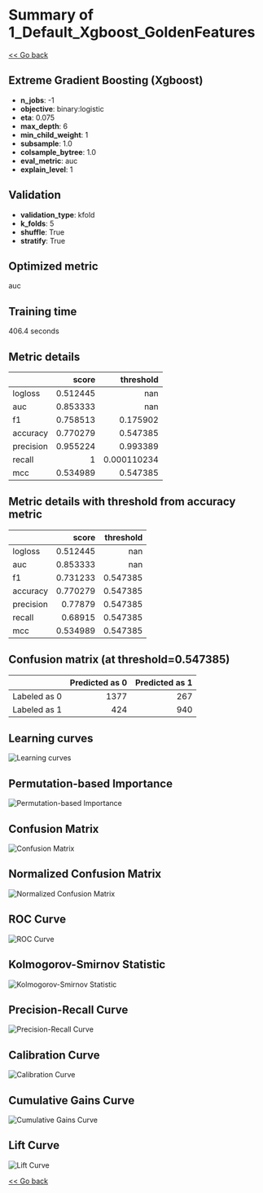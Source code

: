 # Summary of 1_Default_Xgboost_GoldenFeatures

[<< Go back](../README.md)


## Extreme Gradient Boosting (Xgboost)
- **n_jobs**: -1
- **objective**: binary:logistic
- **eta**: 0.075
- **max_depth**: 6
- **min_child_weight**: 1
- **subsample**: 1.0
- **colsample_bytree**: 1.0
- **eval_metric**: auc
- **explain_level**: 1

## Validation
 - **validation_type**: kfold
 - **k_folds**: 5
 - **shuffle**: True
 - **stratify**: True

## Optimized metric
auc

## Training time

406.4 seconds

## Metric details
|           |    score |     threshold |
|:----------|---------:|--------------:|
| logloss   | 0.512445 | nan           |
| auc       | 0.853333 | nan           |
| f1        | 0.758513 |   0.175902    |
| accuracy  | 0.770279 |   0.547385    |
| precision | 0.955224 |   0.993389    |
| recall    | 1        |   0.000110234 |
| mcc       | 0.534989 |   0.547385    |


## Metric details with threshold from accuracy metric
|           |    score |   threshold |
|:----------|---------:|------------:|
| logloss   | 0.512445 |  nan        |
| auc       | 0.853333 |  nan        |
| f1        | 0.731233 |    0.547385 |
| accuracy  | 0.770279 |    0.547385 |
| precision | 0.77879  |    0.547385 |
| recall    | 0.68915  |    0.547385 |
| mcc       | 0.534989 |    0.547385 |


## Confusion matrix (at threshold=0.547385)
|              |   Predicted as 0 |   Predicted as 1 |
|:-------------|-----------------:|-----------------:|
| Labeled as 0 |             1377 |              267 |
| Labeled as 1 |              424 |              940 |

## Learning curves
![Learning curves](learning_curves.png)

## Permutation-based Importance
![Permutation-based Importance](permutation_importance.png)
## Confusion Matrix

![Confusion Matrix](confusion_matrix.png)


## Normalized Confusion Matrix

![Normalized Confusion Matrix](confusion_matrix_normalized.png)


## ROC Curve

![ROC Curve](roc_curve.png)


## Kolmogorov-Smirnov Statistic

![Kolmogorov-Smirnov Statistic](ks_statistic.png)


## Precision-Recall Curve

![Precision-Recall Curve](precision_recall_curve.png)


## Calibration Curve

![Calibration Curve](calibration_curve_curve.png)


## Cumulative Gains Curve

![Cumulative Gains Curve](cumulative_gains_curve.png)


## Lift Curve

![Lift Curve](lift_curve.png)



[<< Go back](../README.md)
